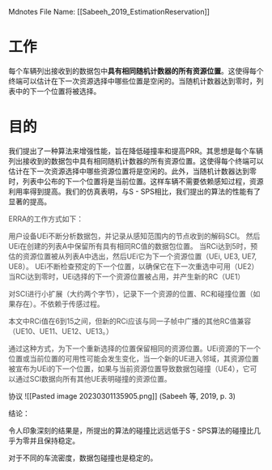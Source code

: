  Mdnotes File Name: [[Sabeeh_2019_EstimationReservation]]

# 工作
每个车辆列出接收到的数据包中**具有相同随机计数器的所有资源位置**。这使得每个终端可以估计在下一次资源选择中哪些位置是空闲的。当随机计数器达到零时，列表中的下一个位置将被选择。

# 目的
我们提出了一种算法来增强性能，旨在降低碰撞率和提高PRR。其思想是每个车辆列出接收到的数据包中具有相同随机计数器的所有资源位置。这使得每个终端可以估计在下一次资源选择中哪些资源位置将是空闲的。此外，当随机计数器达到零时，列表中公布的下一个位置将是当前位置。这样车辆不需要依赖感知过程，资源利用率得到提高。我们的仿真表明，与S - SPS相比，我们提出的算法的性能有了显著的提高。

<span style="color: #494949">ERRA的工作方式如下：</span>

 <span style="color: #494949">用户设备UEi不断分析数据包，并记录从感知范围内的节点收到的解码SCI。</span>
 <span style="color: #494949">然后UEi在创建的列表A中保留所有具有相同RC值的数据包位置。</span>
 <span style="color: #494949">当RCi达到5时，预估的资源位置被从列表A中选出，然后UEi它为下一个资源位置（UEi, UE3, UE7, UE8）。</span>
 <span style="color: #494949">UEi不断检查预定的下一个位置，以确保它在下一次重选中可用（UE2）&nbsp;</span>
 <span style="color: #494949">当RCi达到零时，UEi选择的下一个资源位置被占用，并产生新的RC（UE1）</span>
    

<span style="color: #494949">对SCI进行小扩展（大约两个字节），记录下一个资源的位置、RC和碰撞位置（如果存在）。不依赖于传感过程。</span>

<span style="color: #494949">本文中RCi值在6到15之间，但新的RCi应该与同一子帧中广播的其他RC值兼容（UE10、UE11、UE12、UE13。）&nbsp;</span>

<span style="color: #494949">通过这种方式，为下一个重新选择的位置保留相同的资源位置。UEi资源的下一个位置或当前位置的可用性可能会发生变化，当一个新的UE进入邻域，其资源位置被宣布为UEi的下一个位置，如果与当前资源位置导致数据包碰撞（UE4），它可以通过SCI数据向所有其他UE表明碰撞的资源位置。</span>

协议
![[Pasted image 20230301135905.png]]
<span class="citation" data-citation="%7B%22citationItems%22%3A%5B%7B%22uris%22%3A%5B%22http%3A%2F%2Fzotero.org%2Fusers%2F10122808%2Fitems%2FE2MVVKTF%22%5D%2C%22locator%22%3A%223%22%7D%5D%2C%22properties%22%3A%7B%7D%7D">(<span class="citation-item">Sabeeh 等, 2019, p. 3</span>)</span>

结论：

令人印象深刻的结果是，所提出的算法的碰撞比远远低于S - SPS算法的碰撞比几乎为零并且保持稳定。

对于不同的车流密度，数据包碰撞也是稳定的。